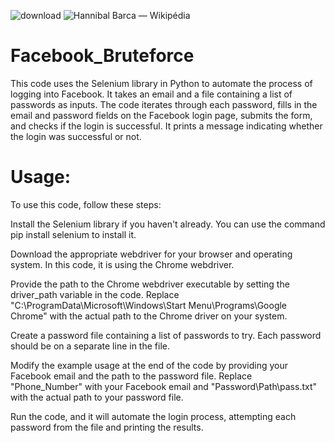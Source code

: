 ![download](https://github.com/HannibalXV/Facebook_Bruteforce/assets/77382530/783db195-90d7-4e21-8224-4ef5e2a07841)
![Hannibal Barca — Wikipédia](https://github.com/HannibalXV/Facebook_Bruteforce/assets/77382530/435ff264-dad0-43e1-8873-4c54493f298c)

# Facebook_Bruteforce
This code uses the Selenium library in Python to automate the process of logging into Facebook. It takes an email and a file containing a list of passwords as inputs. The code iterates through each password, fills in the email and password fields on the Facebook login page, submits the form, and checks if the login is successful. It prints a message indicating whether the login was successful or not.

 # Usage:
To use this code, follow these steps:

Install the Selenium library if you haven't already. You can use the command pip install selenium to install it.

Download the appropriate webdriver for your browser and operating system. In this code, it is using the Chrome webdriver.

Provide the path to the Chrome webdriver executable by setting the driver_path variable in the code. Replace "C:\\ProgramData\\Microsoft\\Windows\\Start Menu\\Programs\\Google Chrome" with the actual path to the Chrome driver on your system.

Create a password file containing a list of passwords to try. Each password should be on a separate line in the file.

Modify the example usage at the end of the code by providing your Facebook email and the path to the password file. Replace "Phone_Number" with your Facebook email and "Password\Path\pass.txt" with the actual path to your password file.

Run the code, and it will automate the login process, attempting each password from the file and printing the results.
